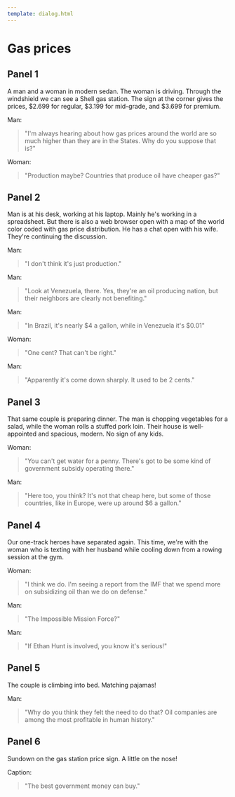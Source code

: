 ```yaml
---
template: dialog.html
---
```

# Gas prices

## Panel 1

A man and a woman in modern sedan. The woman is driving. Through the windshield we can see a Shell gas station. The sign at the corner gives the prices, $2.699 for regular, $3.199 for mid-grade, and $3.699 for premium.

Man:
> "I'm always hearing about how gas prices around the world are so much higher than they are in the States. Why do you suppose that is?"

Woman:
> "Production maybe? Countries that produce oil have cheaper gas?"

## Panel 2

Man is at his desk, working at his laptop. Mainly he's working in a spreadsheet. But there is also a web browser open with a map of the world color coded with gas price distribution. He has a chat open with his wife. They're continuing the discussion.

Man:
> "I don't think it's just production."

Man:
> "Look at Venezuela, there. Yes, they're an oil producing nation, but their neighbors are clearly not benefiting."

Man:
> "In Brazil, it's nearly $4 a gallon, while in Venezuela it's $0.01"

Woman:
> "One cent? That can't be right."

Man:
> "Apparently it's come down sharply. It used to be 2 cents."

## Panel 3

That same couple is preparing dinner. The man is chopping vegetables for a salad, while the woman rolls a stuffed pork loin. Their house is well-appointed and spacious, modern. No sign of any kids.

Woman:
> "You can't get water for a penny. There's got to be some kind of government subsidy operating there."

Man:
> "Here too, you think? It's not that cheap here, but some of those countries, like in Europe, were up around $6 a gallon."

## Panel 4

Our one-track heroes have separated again. This time, we're with the woman who is texting with her husband while cooling down from a rowing session at the gym.

Woman:
> "I think we do. I'm seeing a report from the IMF that we spend more on subsidizing oil than we do on defense."

Man:
> "The Impossible Mission Force?"

Man:
> "If Ethan Hunt is involved, you know it's serious!"

## Panel 5

The couple is climbing into bed. Matching pajamas!

Man:
> "Why do you think they felt the need to do that? Oil companies are among the most profitable in human history."

## Panel 6

Sundown on the gas station price sign. A little on the nose!

Caption:
> "The best government money can buy."
